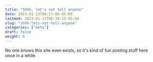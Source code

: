 ```yaml
---
title: "Shhh, let's not tell anyone"
date: 2023-01-13T06:17:00-05:00
lastmod: 2023-01-13T06:19:15-05:00
slug: "shhh-lets-not-tell-anyone"
categories: ["meta"]
draft: false
weight: 0
---
```


No one knows this site even exists, so it's kind of fun posting stuff here once in a while.


[//]: # "Exported with love from a post written in Org mode"
[//]: # "- https://github.com/kaushalmodi/ox-hugo"